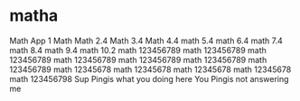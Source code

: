# matha
Math App 1
Math
Math 2.4
Math 3.4
Math 4.4
math 5.4
math 6.4
math 7.4
math 8.4
math 9.4
math 10.2
math 123456789
math 123456789
math 123456789
math 123456789
math 123456789
math 123456789
math 123456789
math 12345678
math 12345678
math 12345678
math 12345678
math 123456798
Sup Pingis what you doing here
You Pingis not answering me 
